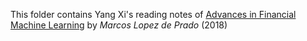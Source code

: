 This folder contains Yang Xi's reading notes of [Advances in Financial Machine Learning](https://www.wiley.com/en-us/Advances+in+Financial+Machine+Learning-p-9781119482086) by *Marcos Lopez de Prado* (2018)